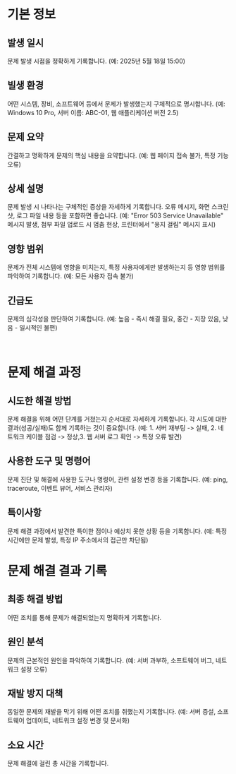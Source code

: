 # 기본 정보

## 발생 일시

문제 발생 시점을 정확하게 기록합니다. (예: 2025년 5월 18일 15:00)

## 빌생 환경

어떤 시스템, 장비, 소프트웨어 등에서 문제가 발생했는지 구체적으로 명시합니다. (예: Windows 10 Pro, 서버 이름: ABC-01, 웹 애플리케이션 버전 2.5)

## 문제 요약

간결하고 명확하게 문제의 핵심 내용을 요약합니다. (예: 웹 페이지 접속 불가, 특정 기능 오류)

## 상세 설명

문제 발생 시 나타나는 구체적인 증상을 자세하게 기록합니다. 오류 메시지, 화면 스크린샷, 로그 파일 내용 등을 포함하면 좋습니다. (예: "Error 503 Service Unavailable" 메시지 발생, 첨부
파일 업로드 시 멈춤 현상, 프린터에서 "용지 걸림" 메시지 표시)

## 영향 범위

문제가 전체 시스템에 영향을 미치는지, 특정 사용자에게만 발생하는지 등 영향 범위를 파악하여 기록합니다. (예: 모든 사용자 접속 불가)

## 긴급도

문제의 심각성을 판단하여 기록합니다. (예: 높음 - 즉시 해결 필요, 중간 - 지장 있음, 낮음 - 일시적인 불편)

<br>

# 문제 해결 과정

## 시도한 해결 방법

문제 해결을 위해 어떤 단계를 거쳤는지 순서대로 자세하게 기록합니다. 각 시도에 대한 결과(성공/실패)도 함께 기록하는 것이 중요합니다.
(예: 1. 서버 재부팅 -> 실패, 2. 네트워크 케이블 점검 -> 정상,3. 웹 서버 로그 확인 -> 특정 오류 발견)

## 사용한 도구 및 명령어

문제 진단 및 해결에 사용한 도구나 명령어, 관련 설정 변경 등을 기록합니다. (예: ping, traceroute, 이벤트 뷰어, 서비스 관리자)

## 특이사항

문제 해결 과정에서 발견한 특이한 점이나 예상치 못한 상황 등을 기록합니다. (예: 특정 시간에만 문제 발생, 특정 IP 주소에서의 접근만 차단됨)

# 문제 해결 결과 기록

## 최종 해결 방법

어떤 조치를 통해 문제가 해결되었는지 명확하게 기록합니다.

## 원인 분석

문제의 근본적인 원인을 파악하여 기록합니다. (예: 서버 과부하, 소프트웨어 버그, 네트워크 설정 오류)

## 재발 방지 대책

동일한 문제의 재발을 막기 위해 어떤 조치를 취했는지 기록합니다. (예: 서버 증설, 소프트웨어 업데이트, 네트워크 설정 변경 및 문서화)

## 소요 시간

문제 해결에 걸린 총 시간을 기록합니다.

